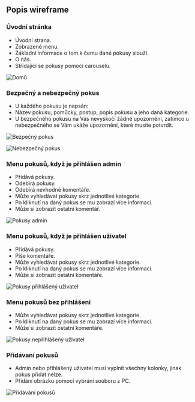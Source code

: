 
## Popis wireframe

### Úvodní stránka
- Úvodní strana.
- Zobrazené menu.
- Základní informace o tom k čemu dané pokusy slouží.
- O nás.
- Střídající se pokusy pomocí carouselu.

![Domů](https://user-images.githubusercontent.com/72704307/111159050-f52fb600-8598-11eb-85e1-5e457bbb1c7f.jpg)


### Bezpečný a nebezpečný pokus
- U každého pokusu je napsán:
- Název pokusu, pomůcky, postup, popis pokusu a jeho daná kategorie.
- U bezpečného pokusu na Vás nevyskočí žádné upozornění, zatímco u nebezpečného se Vám ukáže upozornění, které musíte potvrdit.

![Bezpečný pokus](https://user-images.githubusercontent.com/72704307/111159332-48096d80-8599-11eb-95c1-077b868cfbd5.jpg)

![Nebezpečný pokus](https://user-images.githubusercontent.com/72704307/111159351-4d66b800-8599-11eb-95a1-d48417b4fd02.jpg)

### Menu pokusů, když je přihlášen admin
- Přídává pokusy.
- Odebírá pokusy.
- Odebírá nevhodné komentáře.
- Může vyhledávat pokusy skrz jednotlivé kategorie.
- Po kliknutí na daný pokus se mu zobrazí více informací.
- Může si zobrazit ostatní komentář.

![Pokusy admin](https://user-images.githubusercontent.com/72704307/111160064-088f5100-859a-11eb-87e1-485d75daf44e.jpg)

### Menu pokusů, když je přihlášen uživatel
- Přidává pokusy.
- Píše komentáře.
- Může vyhledávat pokusy skrz jednotlivé kategorie.
- Po kliknutí na daný pokus se mu zobrazí více informací.
- Může si zobrazit ostatní komentáře.

![Pokusy přihlášený uživatel](https://user-images.githubusercontent.com/72704307/111161093-0974b280-859b-11eb-91c3-0e9c706080ce.jpg)

### Menu pokusů bez přihlášení
- Může vyhledávat pokusy skrz jednotlivé kategorie.
- Po kliknutí na daný pokus se mu zobrazí více informací.
- Může si zobrazit ostatní komentáře.

![Pokusy nepřihlášený uživatel](https://user-images.githubusercontent.com/72704307/111161914-e8609180-859b-11eb-894f-5e603af04041.jpg)

### Přidávaní pokusů
- Admin nebo příhlášený uživatel musí vyplnit všechny kolonky, jinak pokus přidat nelze.
- Přidání obrázku pomocí vybrání souboru z PC.

![Přidávání pokusů](https://user-images.githubusercontent.com/72704307/111162458-750b4f80-859c-11eb-92c9-9467a8838eee.jpg)









